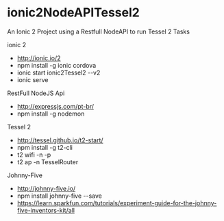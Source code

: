 # ionic2NodeAPITessel2
An Ionic 2 Project using a Restfull NodeAPI to run Tessel 2 Tasks

ionic 2
- http://ionic.io/2
- npm install -g ionic cordova
- ionic start ionic2Tessel2 --v2
- ionic serve

RestFull NodeJS Api
- http://expressjs.com/pt-br/
- npm install -g nodemon

Tessel 2
- http://tessel.github.io/t2-start/
- npm install -g t2-cli
- t2 wifi -n <network-name> -p <password>
- t2 ap -n TesselRouter


Johnny-Five
- http://johnny-five.io/
- npm install johnny-five --save
- https://learn.sparkfun.com/tutorials/experiment-guide-for-the-johnny-five-inventors-kit/all